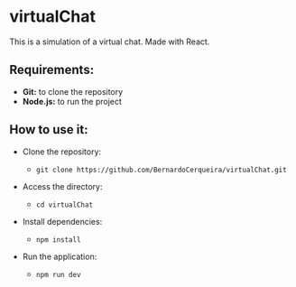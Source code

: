 # virtualChat

This is a simulation of a virtual chat. Made with React.

## Requirements:
* **Git:** to clone the repository
* **Node.js:** to run the project

## How to use it:

* Clone the repository:
  * `git clone https://github.com/BernardoCerqueira/virtualChat.git`

* Access the directory:
  * `cd virtualChat`

* Install dependencies:
   * `npm install`
 
* Run the application:
   * `npm run dev`   
